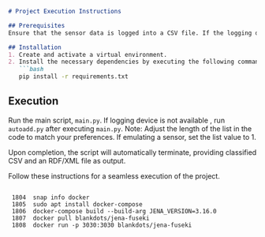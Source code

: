 ```markdown
# Project Execution Instructions

## Prerequisites
Ensure that the sensor data is logged into a CSV file. If the logging device is unavailable, place an existing CSV file with the required data in the project's root folder. Adjust the path in the 'autoadd' script, and specify the target file path accordingly.

## Installation
1. Create and activate a virtual environment.
2. Install the necessary dependencies by executing the following command:
   ```bash
   pip install -r requirements.txt
   ```

## Execution
Run the main script, `main.py`. If logging device is not available , run `autoadd.py` after executing `main.py`.
Note: Adjust the length of the list in the code to match your preferences. If emulating a sensor, set the list value to 1.

Upon completion, the script will automatically terminate, providing classified CSV and an RDF/XML file as output.

Follow these instructions for a seamless execution of the project.
```

 1804  snap info docker
 1805  sudo apt install docker-compose
 1806  docker-compose build --build-arg JENA_VERSION=3.16.0
 1807  docker pull blankdots/jena-fuseki
 1808  docker run -p 3030:3030 blankdots/jena-fuseki
